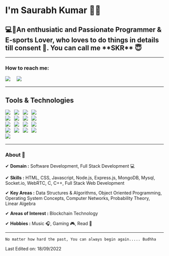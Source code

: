 <!--
**skrajup/skrajup** is a ✨ _special_ ✨ repository because its `README.md` (this file) appears on your GitHub profile.

Here are some ideas to get you started:

- 🔭 I’m currently working on ...
- 🌱 I’m currently learning ...
- 👯 I’m looking to collaborate on ...
- 🤔 I’m looking for help with ...
- 💬 Ask me about ...
- 📫 How to reach me: ...
- 😄 Pronouns: ...
- ⚡ Fun fact: ...
-->

<h1>I'm Saurabh Kumar 🙋‍♂️</h1>
<h2>💻👨‍An enthusiatic and Passionate Programmer & E-sports Lover, who loves to do things in details till consent 🥴. You can call me **SKR** 😇</h2>

<hr>

<h3>How to reach me:</h3>

<a href="https://www.linkedin.com/in/skr2065"><img src="https://img.shields.io/badge/linkedin-%230077B5.svg?&style=for-the-badge&logo=linkedin&logoColor=white" /></a>&nbsp;&nbsp;&nbsp;&nbsp;
<i class="fa-brands fa-linkedin"></i>
<a href="mailto:skrajprof1947@gmail.com"><img src="https://img.shields.io/badge/gmail-%23D14836.svg?&style=for-the-badge&logo=gmail&logoColor=white" /></a>&nbsp;&nbsp;&nbsp;&nbsp;
<hr>

<h2>Tools & Technologies</h2>
<p>
      <img src="https://img.shields.io/badge/-HTML-orange" />&nbsp;&nbsp;
      <img src="https://img.shields.io/badge/-CSS-green" />&nbsp;&nbsp;
      <img src="https://img.shields.io/badge/-JavaScript-yellow" />&nbsp;&nbsp;
      <img src="https://img.shields.io/badge/-Bootstrap-blueviolet" />&nbsp;&nbsp;
   <br />
      <img src="https://img.shields.io/badge/-Node.js-green" />&nbsp;&nbsp;
      <img src="https://img.shields.io/badge/-Express.js-green" />&nbsp;&nbsp;
      <img src="https://img.shields.io/badge/-MongoDB-blue" />&nbsp;&nbsp;
      <img src="https://img.shields.io/badge/-MySQL-orange" />&nbsp;&nbsp;
   <br />
      <img src="https://img.shields.io/badge/-Git-informational" />&nbsp;&nbsp;
      <img src="https://img.shields.io/badge/-GitHub-success" />&nbsp;&nbsp;
      <img src="https://img.shields.io/badge/-Socket.io-red" />&nbsp;&nbsp;
      <img src="https://img.shields.io/badge/-WebRTC-blue" />&nbsp;&nbsp;
   <br />
      <img src="https://img.shields.io/badge/-VS Code-yellow" />&nbsp;&nbsp;
      <img src="https://img.shields.io/badge/-C-orange" />&nbsp;&nbsp;
      <img src="https://img.shields.io/badge/-C++-blue" />&nbsp;&nbsp;
      <img src="https://img.shields.io/badge/-Windows-yellow" />&nbsp;&nbsp;
   <br />
      <img src="https://img.shields.io/badge/-Ubuntu-green" />&nbsp;&nbsp;
</p> 


<hr>

### About 📌

✔  **Domain :** Software Development, Full Stack Development 💻

✔  **Skills :** HTML, CSS, Javascript, Node.js, Express.js, MongoDB, Mysql, Socket.io, WebRTC, C, C++, Full Stack Web Development

✔  **Key Areas :** Data Structures & Algorithms, Object Oriented Programming, Operating System Concepts, Computer Networks, Probability Theory, Linear Algebra

✔  **Areas of Interest :** Blockchain Technology

✔  **Hobbies :**  Music 🎧, Gaming 🎮, Read 📕

<hr>

```
No matter how hard the past, You can always begin again..... Budhha
```
Last Edited on: 18/09/2022
